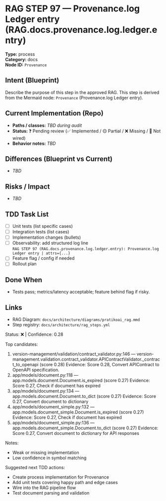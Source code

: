 # RAG STEP 97 — Provenance.log Ledger entry (RAG.docs.provenance.log.ledger.entry)

**Type:** process  
**Category:** docs  
**Node ID:** `Provenance`

## Intent (Blueprint)
Describe the purpose of this step in the approved RAG. This step is derived from the Mermaid node: `Provenance` (Provenance.log Ledger entry).

## Current Implementation (Repo)
- **Paths / classes:** _TBD during audit_
- **Status:** ❓ Pending review (✅ Implemented / 🟡 Partial / ❌ Missing / 🔌 Not wired)
- **Behavior notes:** _TBD_

## Differences (Blueprint vs Current)
- _TBD_

## Risks / Impact
- _TBD_

## TDD Task List
- [ ] Unit tests (list specific cases)
- [ ] Integration tests (list cases)
- [ ] Implementation changes (bullets)
- [ ] Observability: add structured log line  
  `RAG STEP 97 (RAG.docs.provenance.log.ledger.entry): Provenance.log Ledger entry | attrs={...}`
- [ ] Feature flag / config if needed
- [ ] Rollout plan

## Done When
- Tests pass; metrics/latency acceptable; feature behind flag if risky.

## Links
- RAG Diagram: `docs/architecture/diagrams/pratikoai_rag.mmd`
- Step registry: `docs/architecture/rag_steps.yml`


<!-- AUTO-AUDIT:BEGIN -->
Status: ❌  |  Confidence: 0.28

Top candidates:
1) version-management/validation/contract_validator.py:146 — version-management.validation.contract_validator.APIContractValidator._contract_to_openapi (score 0.28)
   Evidence: Score 0.28, Convert APIContract to OpenAPI specification.
2) app/models/document.py:118 — app.models.document.Document.is_expired (score 0.27)
   Evidence: Score 0.27, Check if document has expired
3) app/models/document.py:134 — app.models.document.Document.to_dict (score 0.27)
   Evidence: Score 0.27, Convert document to dictionary
4) app/models/document_simple.py:132 — app.models.document_simple.Document.is_expired (score 0.27)
   Evidence: Score 0.27, Check if document has expired
5) app/models/document_simple.py:136 — app.models.document_simple.Document.to_dict (score 0.27)
   Evidence: Score 0.27, Convert document to dictionary for API responses

Notes:
- Weak or missing implementation
- Low confidence in symbol matching

Suggested next TDD actions:
- Create process implementation for Provenance
- Add unit tests covering happy path and edge cases
- Wire into the RAG pipeline flow
- Test document parsing and validation
<!-- AUTO-AUDIT:END -->